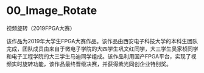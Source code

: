 # 00_Image_Rotate
视频旋转（2019FPGA大赛）

该作品为2019年大学生FPGA大赛作品。该作品由西安电子科技大学的本科生团队完成，团队成员由来自于微电子学院的大四学生巩文红同学，大三学生吴家桢同学和电子工程学院的大三学生马迪同学组成。该作品利用国产FPGA平台，实现了视频实时旋转功能，该作品最终晋级决赛，并获得紫光同创企业特别奖。
